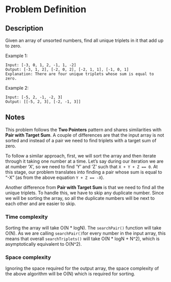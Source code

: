 # Problem Definition

## Description

Given an array of unsorted numbers, find all unique triplets in it that add up to zero.

Example 1:

```text
Input: [-3, 0, 1, 2, -1, 1, -2]
Output: [-3, 1, 2], [-2, 0, 2], [-2, 1, 1], [-1, 0, 1]
Explanation: There are four unique triplets whose sum is equal to zero.
```

Example 2:

```text
Input: [-5, 2, -1, -2, 3]
Output: [[-5, 2, 3], [-2, -1, 3]]
```

## Notes

This problem follows the **Two Pointers** pattern and shares similarities with **Pair with Target Sum**. A couple of differences are that the input array is not sorted and instead of a pair we need to find triplets with a target sum of zero.

To follow a similar approach, first, we will sort the array and then iterate through it taking one number at a time. Let’s say during our iteration we are at number ‘X’, so we need to find ‘Y’ and ‘Z’ such that `X + Y + Z == 0`. At this stage, our problem translates into finding a pair whose sum is equal to “-X” (as from the above equation `Y + Z == -X`).

Another difference from **Pair with Target Sum** is that we need to find all the unique triplets. To handle this, we have to skip any duplicate number. Since we will be sorting the array, so all the duplicate numbers will be next to each other and are easier to skip.

### Time complexity

Sorting the array will take O(N * logN). The `searchPair()` function will take O(N). As we are calling `searchPair()`for every number in the input array, this means that overall `searchTriplets()` will take O(N * logN + N^2), which is asymptotically equivalent to O(N^2).

### Space complexity

Ignoring the space required for the output array, the space complexity of the above algorithm will be O(N) which is required for sorting.
